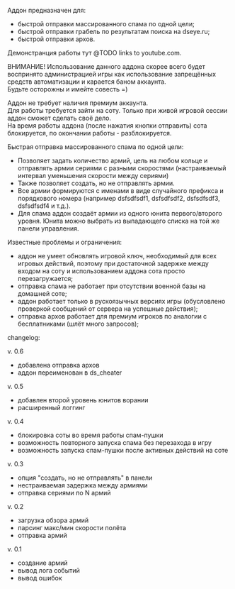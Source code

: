 Аддон предназначен для:
  -  быстрой отправки массированного спама по одной цели;
  -  быстрой отправки грабель по результатам поиска на dseye.ru;
  -  быстрой отправки архов.

Демонстранция работы тут @TODO links to youtube.com.

ВНИМАНИЕ! Использование данного аддона скорее всего будет воспринято администрацией игры как использование запрещённых средств автоматизации и карается баном аккаунта.<br />
Будьте осторожны и имейте совесть =)

Аддон не требует наличия премиум аккаунта.<br />
Для работы требуется зайти на соту. Только при живой игровой сессии аддон сможет сделать своё дело.<br />
На время работы аддона (после нажатия кнопки отправить) сота блокируется, по окончании работы - разблокируется.

Быстрая отправка массированного спама по одной цели:<br />
- Позволяет задать количество армий, цель на любом кольце и отправлять армии сериями с разными скоростями (настраиваемый интервал уменьшения скорости между сериями)
- Также позволяет создать, но не отправлять армии.<br />
- Все армии формируются с именами в виде случайного префикса и порядкового номера (например dsfsdfsdf1, dsfsdfsdf2, dsfsdfsdf3, dsfsdfsdf4 и т.д.).<br />
- Для спама аддон создаёт армии из одного юнита первого/второго уровня. Юнита можно выбрать из выпадающего списка на той же панели управления.


Известные проблемы и ограничения:
- аддон не умеет обновлять игровой ключ, необходимый для всех игровых действий, поэтому при достаточной задержке между входом на соту и использованием аддона сота просто перезагружается;
- отправка спама не работает при отсутствии военной базы на домашней соте;
- аддон работает только в рускоязычных версиях игры (обусловлено проверкой сообщений от сервера на успешные действия);
- отправка архов работает для премиум игроков по аналогии с бесплатниками (шлёт много запросов);


changelog:

v. 0.6
- добавлена отправка архов
- аддон переименован в ds_cheater

v. 0.5
- добавлен второй уровень юнитов ворании
- расширенный логгинг


v. 0.4
- блокировка соты во время работы спам-пушки
- возможность повторного запуска спама без перезахода в игру
- возможность запуска спам-пушки после активных действий на соте


v. 0.3
- опция "создать, но не отправлять" в панели
- нестраиваемая задержка между армиями
- отправка сериями по N армий


v. 0.2
- загрузка обзора армий
- парсинг макс/мин скорости полёта
- отправка армий


v. 0.1
- создание армий
- вывод лога событий
- вывод ошибок
